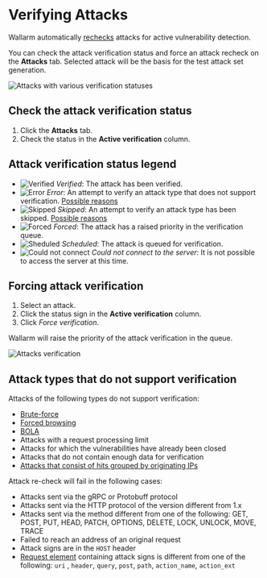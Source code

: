 [img-verification-statuses]:    ../../images/user-guides/events/attack-verification-statuses.png
[img-verify-attack]:            ../../images/user-guides/events/verify-attack.png
[img-verified-icon]:            ../../images/user-guides/events/verified.png#mini
[img-error-icon]:               ../../images/user-guides/events/error.png#mini
[img-forced-icon]:              ../../images/user-guides/events/forced.png#mini
[img-sheduled-icon]:            ../../images/user-guides/events/sheduled.png#mini
[img-cloud-icon]:           ../../images/user-guides/events/cloud.png#mini
[img-skip-icon]:                ../../images/user-guides/events/skipped.png#mini

[al-brute-force-attack]:      ../../attacks-vulns-list.md#bruteforce-attack
[al-forced-browsing]:         ../../attacks-vulns-list.md#forced-browsing
[al-bola]:                    ../../attacks-vulns-list.md#broken-object-level-authorization-bola

# Verifying Attacks

Wallarm automatically [rechecks](../../about-wallarm/detecting-vulnerabilities.md#active-threat-verification) attacks for active vulnerability detection.

You can check the attack verification status and force an attack recheck on the **Attacks** tab. Selected attack will be the basis for the test attack set generation.

![Attacks with various verification statuses][img-verification-statuses]

## Check the attack verification status

1. Click the **Attacks** tab.
2. Check the status in the **Active verification** column.

## Attack verification status legend

* ![Verified][img-verified-icon] *Verified*: The attack has been verified.
* ![Error][img-error-icon] *Error*: An attempt to verify an attack type that does not support verification. [Possible reasons](#attack-types-that-do-not-support-verification)
* ![Skipped][img-skip-icon] *Skipped*: An attempt to verify an attack type has been skipped. [Possible reasons](#attack-types-that-do-not-support-verification)
* ![Forced][img-forced-icon] *Forced*: The attack has a raised priority in the verification queue.
* ![Sheduled][img-sheduled-icon] *Scheduled*: The attack is queued for verification.
* ![Could not connect][img-cloud-icon] *Could not connect to the server*: It is not possible to access the server at this time.

## Forcing attack verification

1. Select an attack.
2. Click the status sign in the **Active verification** column.
3. Click *Force verification*.

Wallarm will raise the priority of the attack verification in the queue.

![Attacks verification][img-verify-attack]

## Attack types that do not support verification

Attacks of the following types do not support verification:

* [Brute-force][al-brute-force-attack]
* [Forced browsing][al-forced-browsing]
* [BOLA][al-bola]
* Attacks with a request processing limit
* Attacks for which the vulnerabilities have already been closed
* Attacks that do not contain enough data for verification
* [Attacks that consist of hits grouped by originating IPs](../triggers/trigger-examples.md#group-hits-originating-from-the-same-ip-into-one-attack)

Attack re-check will fail in the following cases:

* Attacks sent via the gRPC or Protobuff protocol
* Attacks sent via the HTTP protocol of the version different from 1.x
* Attacks sent via the method different from one of the following: GET, POST, PUT, HEAD, PATCH, OPTIONS, DELETE, LOCK, UNLOCK, MOVE, TRACE
* Failed to reach an address of an original request
* Attack signs are in the `HOST` header
* [Request element](../rules/request-processing.md) containing attack signs is different from one of the following: `uri` , `header`, `query`, `post`, `path`, `action_name`, `action_ext`
